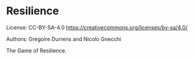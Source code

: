 # Resilience

License: CC-BY-SA-4.0
https://creativecommons.org/licenses/by-sa/4.0/

Authors: Gregoire Durrens and Nicolo Gnecchi

The Game of Resilience.


